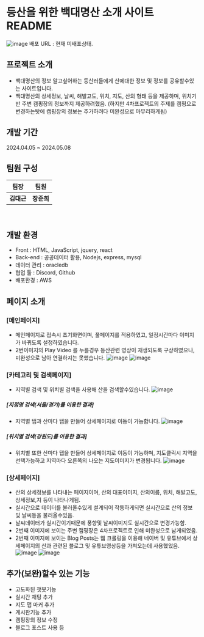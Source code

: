 # 등산을 위한 백대명산 소개 사이트 README
![image](https://github.com/bluebo247/project_3/assets/153582101/a17cdd18-dfd0-4c19-afda-7d790e39205f)
 배포 URL : 현재 미배포상태.


 ## 프로젝트 소개
 + 백대명산의 정보 알고싶어하는 등산러들에게 산에대한 정보 및 정보를 공유할수있는 사이트입니다.
 + 백대명산의 상세정보, 날씨, 해발고도, 위치, 지도, 산의 형태 등을 제공하며, 위치기반 주변 캠핑장의 정보까지 제공하려했음. (하지만 4차프로젝트의 주제를 캠핑으로 변경하는탓에 캠핑장의 정보는 추가하려다 미완성으로 마무리하게됨)

## 개발 기간
 2024.04.05 ~ 2024.05.08

## 팀원 구성 

| **팀장** | **팀원** |
| :------: |  :------: |
| **김대근** | **장준희** |

<br>

## 개발 환경

- Front : HTML, JavaScript, jquery, react
- Back-end : 공공데이터 활용, Nodejs, express, mysql
- 데이터 관리 : oracledb
- 협업 툴 : Discord, Github
- 배포환경 : AWS

## 페이지 소개

### [메인페이지]
- 메인페이지로 접속시 초기화면이며, 풀페이지를 적용하였고, 일정시간마다 이미지가 바뀌도록 설정하였습니다.
-  2번이미지의 Play Video 를 누를경우 등산관련 영상이 재생되도록 구상하였으나, 미완성으로 남아 연결하지는 못했습니다.
![image](https://github.com/bluebo247/project_3/assets/153582101/a17cdd18-dfd0-4c19-afda-7d790e39205f)
![image](https://github.com/bluebo247/project_3/assets/153582101/309c1182-9e3e-4e16-b412-d7f4f3d31c13)

### [카테고리 및 검색페이지]
- 지역별 검색 및 위치별 검색을 사용해 산을 검색할수있습니다.
![image](https://github.com/bluebo247/project_3/assets/153582101/96b2d904-0cf2-4ef8-b82f-18408e337b2f)

##### [지점명 검색(서울/경기)를 이용한 결과]
- 지역별 탭과 산마다 탭을 만들어 상세페이지로 이동이 가능합니다.
![image](https://github.com/bluebo247/project_3/assets/153582101/ff181026-dbd9-4c90-a52b-efcc54ddff88)

##### [위치별 검색(강원도)를 이용한 결과]
- 위치별 또한 산마다 탭을 만들어 상세페이지로 이동이 가능하며, 지도클릭시 지역을 선택가능하고 지역마다 오른쪽의 나오는 지도이미지가 변경됩니다.
![image](https://github.com/bluebo247/project_3/assets/153582101/389b6489-5a58-4042-8fad-4db1cbf20973)

### [상세페이지]
- 산의 상세정보를 나타내는 페이지이며, 산의 대표이미지, 산의이름, 위치, 해발고도, 상세정보,지 등이 나타나게됨.
- 실시간으로 데이터를 불러올수있게 설계되어 작동하게되면 실시간으로 산의 정보 및 날씨등을 불러올수있음.
- 날씨데이터가 실시간이기때문에 풍향및 날씨이미지도 실시간으로 변경가능함.
- 2번째 이미지에 보이는 주변 캠핑장은 4차프로젝트로 인해 미완성으로 남게되었음.
- 2번째 이미지에 보이는 Blog Posts는 웹 크롤링을 이용해 네이버 및 유튜브에서 상세페이지의 산과 관련된 블로그 및 유튜브영상등을 가져오는데 사용했었음.
![image](https://github.com/bluebo247/project_3/assets/153582101/32fc3a25-2300-4524-9d4d-34528f9b90e6)
![image](https://github.com/bluebo247/project_3/assets/153582101/6fbacedd-b091-42b3-b81f-555ff0208f37)

## 추가(보완)할수 있는 기능
- 고도화된 챗봇기능
- 실시간 채팅 추가
- 지도 맵 마커 추가
- 게시판기능 추가
- 캠핑장의 정보 수정
- 블로그 포스트 사용 등
